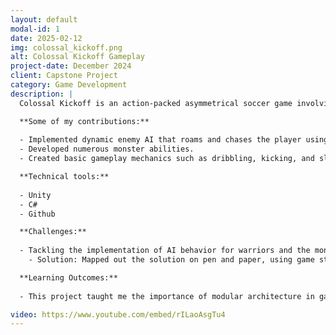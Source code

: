 ```yaml
---
layout: default
modal-id: 1
date: 2025-02-12
img: colossal_kickoff.png
alt: Colossal Kickoff Gameplay
project-date: December 2024
client: Capstone Project
category: Game Development
description: |
  Colossal Kickoff is an action-packed asymmetrical soccer game involving ancient mythology. Created alongside my team for my capstone project, this game challenges players with dynamic AI opponents and strategic gameplay mechanics.

  **Some of my contributions:**
  
  - Implemented dynamic enemy AI that roams and chases the player using state machines.
  - Developed numerous monster abilities.
  - Created basic gameplay mechanics such as dribbling, kicking, and sliding.

  **Technical tools:**
  
  - Unity
  - C#
  - Github

  **Challenges:**
  
  - Tackling the implementation of AI behavior for warriors and the monster.
    - Solution: Mapped out the solution on pen and paper, using game states to decide character behavior dynamically in-game.

  **Learning Outcomes:**
  
  - This project taught me the importance of modular architecture in game development, allowing me to easily add new levels and mechanics without breaking existing functionality.

video: https://www.youtube.com/embed/rILaoAsgTu4
---
```

